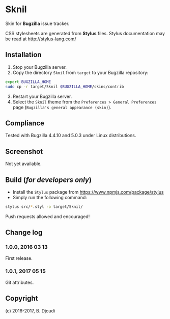 # Sknil
Skin for **Bugzilla** issue tracker.

CSS stylesheets are generated from **Stylus** files.
Stylus documentation may be read at http://stylus-lang.com/

## Installation

1. Stop your Bugzilla server.
2. Copy the directory `Sknil` from `target` to your Bugzilla repository:
```sh
export BUGZILLA_HOME
sudo cp -r target/Sknil $BUGZILLA_HOME/skins/contrib
```
3. Restart your Bugzilla server.
4. Select the `Sknil` theme from the `Preferences > General Preferences` page (`Bugzilla's general appearance (skin)`).

## Compliance

Tested with Bugzilla 4.4.10 and 5.0.3 under Linux distributions.

## Screenshot

Not yet available.

## Build (_for developers only_)

* Install the `Stylus` package from https://www.npmjs.com/package/stylus
* Simply run the following command:
```sh
stylus src/*.styl -o target/Sknil/
```
Push requests allowed and encouraged!

## Change log

### 1.0.0, 2016 03 13
 First release.

 ### 1.0.1, 2017 05 15
  Git attributes.

## Copyright

 (c) 2016-2017, B. Djoudi
